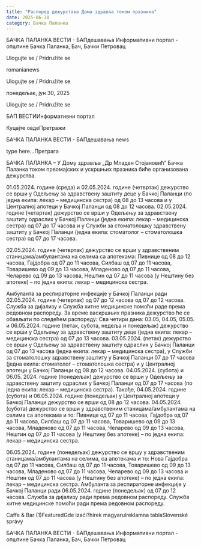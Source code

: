 ```yaml
---
title: "Распоред дежурстава Дома здравља током празника"
date: 2025-06-30
category: Бачка Паланка
---
```


БАЧКА ПАЛАНКА ВЕСТИ - БАПдешавања Информативни портал - општине Бачка Паланка, Бач, Бачки Петровац

Ulogujte se / Pridružite se

romanianews

Ulogujte se / Pridružite se

понедељак, јун 30, 2025

Ulogujte se / Pridružite se

БАП ВЕСТИИнформативни портал

Куцајте овдеПретражи

БАЧКА ПАЛАНКА ВЕСТИ - БАПдешавања news

type here...Претрага

БАЧКА ПАЛАНКА – У Дому здравља „Др Младен Стојановић“ Бачка Паланка током првомајских и ускршњих празника биће организована дежурства. 

01.05.2024. године (среда) и 02.05.2024. године (четвртак) дежурство се врши у Одељењу за здравствену заштиту деце у Бачкој Паланци (по једна екипа: лекар – медицинска сестра) од 08 до 13 часова и у Централној апотеци у Бачкој Паланци од 08 до 12 часова.
02.05.2024. године (четвртак) дежурство се врши у Одељењу за здравствену заштиту одраслих у Бачкој Паланци (једна екипа: лекар – медицинска сестра) од 07 до 17 часова и у Служби за стоматолошку здравствену заштиту у Бачкој Паланци (једна екипа: стоматолог – стоматолошка сестра) од 07 до 17 часова.


02.05.2024. године (четвртак) дежурство се врши у здравственим станицама/амбулантама на селима са апотекама: Пивнице од 08 до 12 часова, Гајдобра од 07 до 11 часова, Силбаш од 07 до 11 часова, Товаришево од 09 до 13 часова, Младеново од 07 до 11 часова, Челарево од 09 до 13 часова, Нештин од 07 до 11 часова (у Нештину без апотеке) – по једна екипа: лекар – медицинска сестра.


Амбуланта за респираторне инфекције у Бачкој Паланци ради 02.05.2024. године (четвртак) од 07 до 12 часова од 07 до 12 часова.
Служба за дијализу и Служба хитне медицинске помоћи раде према редовном распореду.
За време васкршњих празника дежурство ће се обављати по следећем распореду:
Сва четири дана: 03.05, 04.05, 05.05. и 06.05.2024. године (петак, субота, недеља и понедељак) дежурство се врши у Одељењу за здравствену заштиту деце (једна екипа: лекар – медицинска сестра) од 07 до 13 часова.
03.05.2024. (петак) дежурство се врши у Одељењу за здравствену заштиту одраслих у Бачкој Паланци од 07 до 13 часова (једна екипа: лекар – медицинска сестра), у Служби за стоматолошку здравствену заштиту у Бачкој Паланци 07 до 17 часова (једна екипа: стоматолог – стоматолошка сестра) и у Централној апотеци у Бачкој Паланци од 08 до 12 часова.
04.05.2024. (субота) и 06.05. 2024. године (понедељак) дежурство се врши у Одељењу за здравствену заштиту одраслих у Бачкој Паланци од 07 до 17 часова (по једна екипа: лекар – медицинска сестра). Такође, 04.05.2024. године (субота) и 06.05.2024. године (понедељак) у Централној апотеци у Бачкој Паланци дежурство се врши од 08 до 12 часова.
04.05.2024. (субота) дежурство се врши у здравственим станицама/амбулантама на селима са апотекама и то: Пивнице од 07 до 11 часова, Гајдобра од 07 до 11 часова, Силбаш од 07 до 11 часова, Товаришево од 09 до 13 часова, Младеново од 07 до 11 часова, Челарево од 09 до 13 часова, Нештин од 07 до 11 часова (у Нештину без апотеке) – по једна екипа: лекар – медицинска сестра.


06.05.2024. године (понедељак) дежурство се вршу у здравственим станицама/амбулантама на селима, са апотекама и то: Нова Гајдобра од 07 до 11 часова, Силбаш од 07 до 11 часова, Товаришево од 09 до 13 часова, Младеново од 07 до 11 часова, Челарево од 09 до 13 часова и Нештин од 07 до 11 часова (у Нештину без апотеке) – по једна екипа: лекар – медицинска сестра.
Амбуланта за респираторне инфекције у Бачкој Паланци ради 06.05.2024. године (понедељак) од 07 до 12 часова.
Служба за дијализу ради према редовном распореду. Служба хитне медицинске помоћи ради према редовном распореду.

Caffe & Bar (1)FeaturedGde izaći?hírek magyarulreklamna tablaSlovenské správy

БАЧКА ПАЛАНКА ВЕСТИ - БАПдешавања Информативни портал - општине Бачка Паланка, Бач, Бачки Петровац
